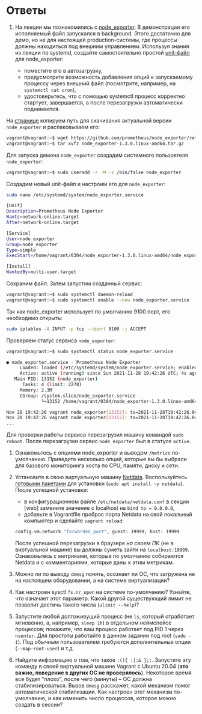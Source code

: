 # Ответы

1. На лекции мы познакомились с [node_exporter](https://github.com/prometheus/node_exporter/releases). В демонстрации его исполняемый файл запускался в background. Этого достаточно для демо, но не для настоящей production-системы, где процессы должны находиться под внешним управлением. Используя знания из лекции по systemd, создайте самостоятельно простой [unit-файл](https://www.freedesktop.org/software/systemd/man/systemd.service.html) для node_exporter:

    * поместите его в автозагрузку,
    * предусмотрите возможность добавления опций к запускаемому процессу через внешний файл (посмотрите, например, на `systemctl cat cron`),
    * удостоверьтесь, что с помощью systemctl процесс корректно стартует, завершается, а после перезагрузки автоматически поднимается.

На [странице](https://prometheus.io/download/#node_exporter) копируем путь для скачивания актуальной версии `node_exporter` и распаковываем его: 

```bash
vagrant@vagrant:~$ wget https://github.com/prometheus/node_exporter/releases/download/v1.3.0/node_exporter-1.3.0.linux-amd64.tar.gz
vagrant@vagrant:~$ tar xvfz node_exporter-1.3.0.linux-amd64.tar.gz
```

Для запуска демона `node_exporter` создадим системного пользовтеля `node_exporter`:

```bash
vagrant@vagrant:~$ sudo useradd -r -M -s /bin/false node_exporter
 ```

Создадим новый unit-файл и настроим его для `node_exporter`:

```bash
sudo nano /etc/systemd/system/node_exporter.service

[Unit]
Description=Prometheus Node Exporter
Wants=network-online.target
After=network-online.target

[Service]
User=node_exporter
Group=node_exporter
Type=simple
ExecStart=/home/vagrant/0304/node_exporter-1.3.0.linux-amd64/node_exporter

[Install]
WantedBy=multi-user.target
```

Сохраним файл. Затем запустим созданный сервис:

```bash
vagrant@vagrant:~$ sudo systemctl daemon-reload
vagrant@vagrant:~$ sudo systemctl enable --now node_exporter.service
```

Так как node_exporter использует по умолчанию 9100 порт, его необходимо открыть:

```bash
sudo iptables -A INPUT -p tcp --dport 9100 -j ACCEPT
```

Проверяем статус сервиса `node_exporter`: 

```bash
vagrant@vagrant:~$ sudo systemctl status node_exporter.service

● node_exporter.service - Prometheus Node Exporter
     Loaded: loaded (/etc/systemd/system/node_exporter.service; enabled; vendor preset: enabled)
     Active: active (running) since Sun 2021-11-28 19:42:26 UTC; 4s ago
   Main PID: 13152 (node_exporter)
      Tasks: 4 (limit: 2278)
     Memory: 2.3M
     CGroup: /system.slice/node_exporter.service
             └─13152 /home/vagrant/0304/node_exporter-1.3.0.linux-amd64/node_exporter

Nov 28 19:42:26 vagrant node_exporter[13152]: ts=2021-11-28T19:42:26.049Z caller=node_exporter.go:115 level=info collector=thermal_zone
Nov 28 19:42:26 vagrant node_exporter[13152]: ts=2021-11-28T19:42:26.049Z caller=node_exporter.go:115 level=info collector=time
...
```

Для проверки работы сервиса перезагрузил машину командой `sudo reboot`. После перезагрузки сервис `node_exporter` был в статусе `active`.

1. Ознакомьтесь с опциями node_exporter и выводом `/metrics` по-умолчанию. Приведите несколько опций, которые вы бы выбрали для базового мониторинга хоста по CPU, памяти, диску и сети.
1. Установите в свою виртуальную машину [Netdata](https://github.com/netdata/netdata). Воспользуйтесь [готовыми пакетами](https://packagecloud.io/netdata/netdata/install) для установки (`sudo apt install -y netdata`). После успешной установки:
    * в конфигурационном файле `/etc/netdata/netdata.conf` в секции [web] замените значение с localhost на `bind to = 0.0.0.0`,
    * добавьте в Vagrantfile проброс порта Netdata на свой локальный компьютер и сделайте `vagrant reload`:

    ```bash
    config.vm.network "forwarded_port", guest: 19999, host: 19999
    ```

    После успешной перезагрузки в браузере *на своем ПК* (не в виртуальной машине) вы должны суметь зайти на `localhost:19999`. Ознакомьтесь с метриками, которые по умолчанию собираются Netdata и с комментариями, которые даны к этим метрикам.

1. Можно ли по выводу `dmesg` понять, осознает ли ОС, что загружена не на настоящем оборудовании, а на системе виртуализации?
1. Как настроен sysctl `fs.nr_open` на системе по-умолчанию? Узнайте, что означает этот параметр. Какой другой существующий лимит не позволит достичь такого числа (`ulimit --help`)?
1. Запустите любой долгоживущий процесс (не `ls`, который отработает мгновенно, а, например, `sleep 1h`) в отдельном неймспейсе процессов; покажите, что ваш процесс работает под PID 1 через `nsenter`. Для простоты работайте в данном задании под root (`sudo -i`). Под обычным пользователем требуются дополнительные опции (`--map-root-user`) и т.д.
1. Найдите информацию о том, что такое `:(){ :|:& };:`. Запустите эту команду в своей виртуальной машине Vagrant с Ubuntu 20.04 (**это важно, поведение в других ОС не проверялось**). Некоторое время все будет "плохо", после чего (минуты) – ОС должна стабилизироваться. Вызов `dmesg` расскажет, какой механизм помог автоматической стабилизации. Как настроен этот механизм по-умолчанию, и как изменить число процессов, которое можно создать в сессии?

